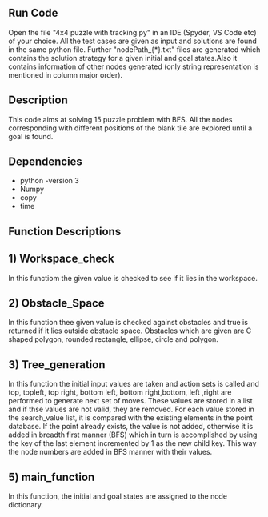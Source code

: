 ## Run Code

Open the file "4x4 puzzle with tracking.py" in an IDE (Spyder, VS Code etc) of your choice. All the test cases are given as input and solutions are found in the same python file. Further "nodePath_{*}.txt" files are generated which contains the solution strategy for a given initial and goal states.Also it contains information of other nodes generated (only string representation is mentioned in column major order).

## Description
This code aims at solving 15 puzzle problem with BFS. All the nodes corresponding with different positions of the blank tile are explored until a goal is found.

## Dependencies
* python -version 3
* Numpy
* copy
* time

## Function Descriptions 

## 1) Workspace_check
 
In this functiom the given value is checked to see if it lies in the workspace.  

## 2) Obstacle_Space 

In this function thee given value is checked against obstacles and true is returned if it lies outside obstacle space. Obstacles which are given are C shaped polygon, rounded rectangle, ellipse, circle and polygon.  

## 3) Tree_generation

In this function the initial input values are taken and action sets is called and top, topleft, top right, bottom left, bottom right,bottom, left ,right are performed to generate next set of moves. These values are stored in a list and if  thse values are not valid, they are removed. For each value stored in the search_value list, it is compared with the existing elements in the point database. If the point already exists, the value is not added, otherwise it is added in breadth first manner (BFS) which in turn is accomplished by using the key of the last element incremented by 1 as the new child key. This way the node numbers are added in BFS manner with their values. 

## 5) main_function 

In this function, the initial and goal states are assigned to the node dictionary. 


